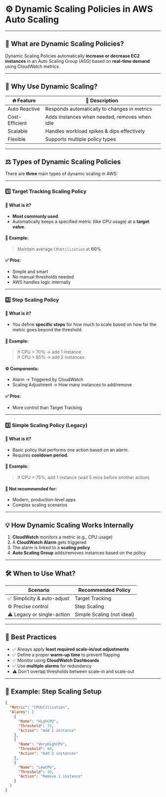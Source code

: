 # ⚙️ Dynamic Scaling Policies in AWS Auto Scaling

---

## 🧠 What are Dynamic Scaling Policies?

Dynamic Scaling Policies automatically **increase or decrease EC2 instances** in an Auto Scaling Group (ASG) based on **real-time demand** using CloudWatch metrics.

---

## 🚀 Why Use Dynamic Scaling?

| 🔥 Feature | 💬 Description |
|-----------|----------------|
| Auto Reactive | Responds automatically to changes in metrics |
| Cost-Efficient | Adds instances when needed, removes when idle |
| Scalable | Handles workload spikes & dips effectively |
| Flexible | Supports multiple policy types |

---

## ⚖️ Types of Dynamic Scaling Policies

There are **three** main types of dynamic scaling in AWS:

---

### 1️⃣ Target Tracking Scaling Policy

#### 🔹 What is it?
- **Most commonly used**.
- Automatically keeps a specified metric (like CPU usage) at a **target value**.

#### 🔧 Example:
> Maintain average `CPUUtilization` at **60%**

#### ✅ Pros:
- Simple and smart
- No manual thresholds needed
- AWS handles logic internally

---

### 2️⃣ Step Scaling Policy

#### 🔹 What is it?
- You define **specific steps** for how much to scale based on how far the metric goes beyond the threshold.

#### 🔧 Example:
> If CPU > 70% → add 1 instance  
> If CPU > 85% → add 2 instances

#### ⚙️ Components:
- Alarm → Triggered by CloudWatch
- Scaling Adjustment → How many instances to add/remove

#### ✅ Pros:
- More control than Target Tracking

---

### 3️⃣ Simple Scaling Policy (Legacy)

#### 🔹 What is it?
- Basic policy that performs one action based on an alarm.
- Requires **cooldown period**.

#### 🔧 Example:
> If CPU > 75%, add 1 instance (wait 5 mins before another action)

#### 🚫 Not recommended for:
- Modern, production-level apps  
- Complex scaling scenarios

---

## 💡 How Dynamic Scaling Works Internally

1. **CloudWatch** monitors a metric (e.g., CPU usage)
2. A **CloudWatch Alarm** gets triggered
3. The alarm is linked to a **scaling policy**
4. **Auto Scaling Group** adds/removes instances based on the policy

---

## 🛠️ When to Use What?

| Scenario | Recommended Policy |
|----------|--------------------|
| ✅ Simplicity & auto-adjust | Target Tracking |
| ⚙️ Precise control | Step Scaling |
| ⚠️ Legacy or single-action | Simple Scaling (not ideal) |

---

## 📌 Best Practices

- ✅ Always apply **least required scale-in/out adjustments**
- ✅ Define a proper **warm-up time** to prevent flapping
- ✅ Monitor using **CloudWatch Dashboards**
- ✅ Use **multiple alarms** for redundancy
- ⚠️ Don't overlap thresholds between scale-in and scale-out

---

## 🧪 Example: Step Scaling Setup

```json
{
  "Metric": "CPUUtilization",
  "Alarms": [
    {
      "Name": "HighCPU",
      "Threshold": 75,
      "Action": "Add 1 instance"
    },
    {
      "Name": "VeryHighCPU",
      "Threshold": 90,
      "Action": "Add 2 instances"
    },
    {
      "Name": "LowCPU",
      "Threshold": 30,
      "Action": "Remove 1 instance"
    }
  ]
}
```